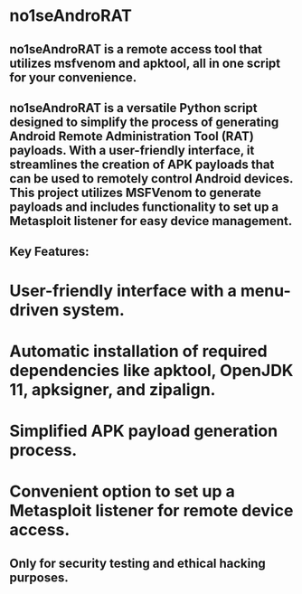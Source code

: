 # no1seAndroRAT
## no1seAndroRAT is a remote access tool that utilizes msfvenom and apktool, all in one script for your convenience.


## no1seAndroRAT is a versatile Python script designed to simplify the process of generating Android Remote Administration Tool (RAT) payloads. With a user-friendly interface, it streamlines the creation of APK payloads that can be used to remotely control Android devices. This project utilizes MSFVenom to generate payloads and includes functionality to set up a Metasploit listener for easy device management.

## Key Features:

# User-friendly interface with a menu-driven system.
# Automatic installation of required dependencies like apktool, OpenJDK 11, apksigner, and zipalign.
# Simplified APK payload generation process.
# Convenient option to set up a Metasploit listener for remote device access.
## Only for security testing and ethical hacking purposes.


